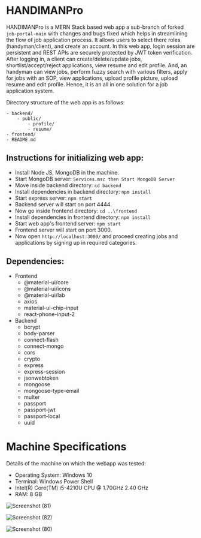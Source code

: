 # HANDIMANPro

HANDIMANPro is a MERN Stack based web app a sub-branch of forked `job-portal-main` with changes and  bugs fixed which helps in streamlining the flow of job application process. It allows users to select there roles (handyman/client), and create an account. In this web app, login session are persistent and REST APIs are securely protected by JWT token verification. After logging in, a client can create/delete/update jobs, shortlist/accept/reject applications, view resume and edit profile. And, an handyman can view jobs, perform fuzzy search with various filters, apply for jobs with an SOP, view applications, upload profile picture, upload resume and edit profile. Hence, it is an all in one solution for a job application system.


Directory structure of the web app is as follows:

```
- backend/
    - public/
        - profile/
        - resume/
- frontend/
- README.md
```

## Instructions for initializing web app:

- Install Node JS, MongoDB in the machine.
- Start MongoDB server: `Services.msc then Start MongoDB Server`
- Move inside backend directory: `cd backend`
- Install dependencies in backend directory: `npm install`
- Start express server: `npm start`
- Backend server will start on port 4444.
- Now go inside frontend directory: `cd ..\frontend`
- Install dependencies in frontend directory: `npm install`
- Start web app's frontend server: `npm start`
- Frontend server will start on port 3000.
- Now open `http://localhost:3000/` and proceed creating jobs and applications by signing up in required categories.

## Dependencies:

- Frontend
  - @material-ui/core
  - @material-ui/icons
  - @material-ui/lab
  - axios
  - material-ui-chip-input
  - react-phone-input-2
- Backend
  - bcrypt
  - body-parser
  - connect-flash
  - connect-mongo
  - cors
  - crypto
  - express
  - express-session
  - jsonwebtoken
  - mongoose
  - mongoose-type-email
  - multer
  - passport
  - passport-jwt
  - passport-local
  - uuid

# Machine Specifications

Details of the machine on which the webapp was tested:

- Operating System: Windows 10
- Terminal: Windows Power Shell
- Intel(R) Core(TM) i5-4210U CPU @ 1.70GHz   2.40 GHz
- RAM: 8 GB


![Screenshot (81)](https://user-images.githubusercontent.com/64370903/208755668-9943e8d5-4ac9-4e0f-9ab0-2c05e18d2106.png)

![Screenshot (82)](https://user-images.githubusercontent.com/64370903/208757298-99750324-4c3f-43c6-a99b-8aa713a393a3.png)

![Screenshot (80)](https://user-images.githubusercontent.com/64370903/208755675-77f536b7-2313-4a95-a0e2-c0d81ac674e0.png)
